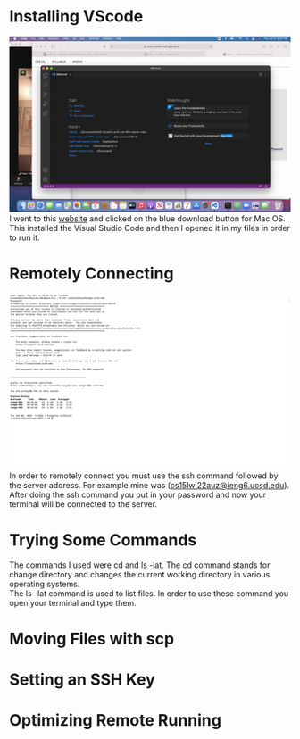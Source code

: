 # Installing VScode
![Image](DownloadVSCode.png)
I went to this [website](https://code.visualstudio.com/download) and clicked on the blue download button for Mac OS. This installed the Visual Studio Code and then I opened it in my files in order to run it.

# Remotely Connecting
![Image](RemotelyConnecting.png)
In order to remotely connect you must use the ssh command followed by the server address. For example mine was (cs15lwi22auz@ieng6.ucsd.edu). After doing the ssh command you put in your password and now your terminal will be connected to the server.

# Trying Some Commands

The commands I used were cd and ls -lat. The cd command stands for change directory and changes the current working directory in various operating systems. \
The ls -lat command is used to list files. In order to use these command you open your terminal and type them. 
# Moving Files with scp

# Setting an SSH Key

# Optimizing Remote Running
